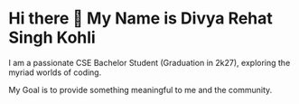 # Hi there 👋 My Name is Divya Rehat Singh Kohli

I am a passionate CSE Bachelor Student (Graduation in 2k27), exploring the myriad worlds of coding.

My Goal is to provide something meaningful to me and the community.

<!--
**DRS-Kohli/DRS-Kohli** is a ✨ _special_ ✨ repository because its `README.md` (this file) appears on your GitHub profile.

Here are some ideas to get you started:

- 🔭 I’m currently working on ...
- 🌱 I’m currently learning ...
- 👯 I’m looking to collaborate on ...
- 🤔 I’m looking for help with ...
- 💬 Ask me about ...
- 📫 How to reach me: ...
- 😄 Pronouns: ...
- ⚡ Fun fact: ...
-->
